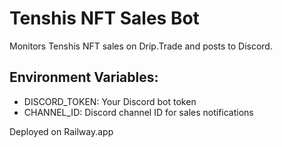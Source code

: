 # Tenshis NFT Sales Bot

Monitors Tenshis NFT sales on Drip.Trade and posts to Discord.

## Environment Variables:
- DISCORD_TOKEN: Your Discord bot token
- CHANNEL_ID: Discord channel ID for sales notifications

Deployed on Railway.app

